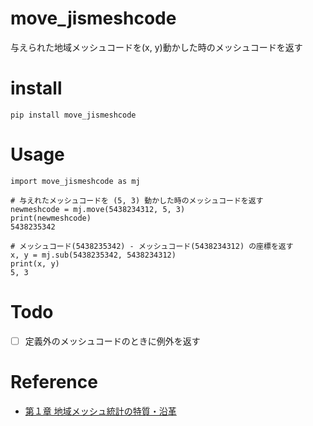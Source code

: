# move_jismeshcode

与えられた地域メッシュコードを(x, y)動かした時のメッシュコードを返す


# install

```
pip install move_jismeshcode
```

# Usage

```
import move_jismeshcode as mj

# 与えれたメッシュコードを (5, 3) 動かした時のメッシュコードを返す
newmeshcode = mj.move(5438234312, 5, 3)
print(newmeshcode)
5438235342

# メッシュコード(5438235342) - メッシュコード(5438234312) の座標を返す
x, y = mj.sub(5438235342, 5438234312)
print(x, y)
5, 3
```

# Todo

- [ ] 定義外のメッシュコードのときに例外を返す

# Reference

- [第１章 地域メッシュ統計の特質・沿革](http://www.stat.go.jp/data/mesh/pdf/gaiyo1.pdf)

